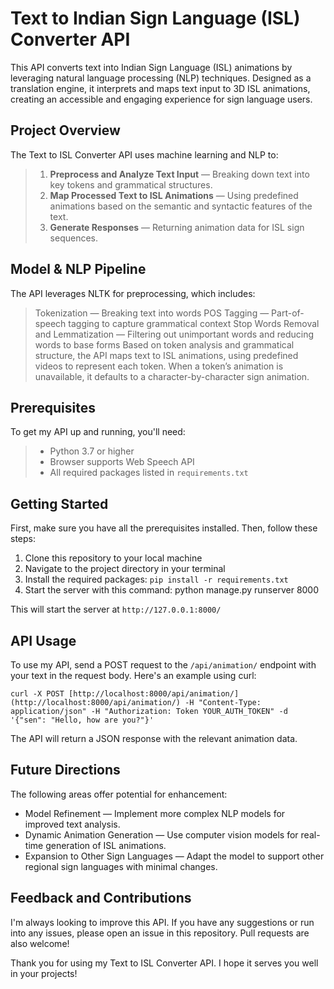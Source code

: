 # Text to Indian Sign Language (ISL) Converter API

This API converts text into Indian Sign Language (ISL) animations by leveraging natural language processing (NLP) techniques. Designed as a translation engine, it interprets and maps text input to 3D ISL animations, creating an accessible and engaging experience for sign language users.

## Project Overview

The Text to ISL Converter API uses machine learning and NLP to:
> 1. **Preprocess and Analyze Text Input** — Breaking down text into key tokens and grammatical structures.
> 2. **Map Processed Text to ISL Animations** — Using predefined animations based on the semantic and syntactic features of the text.
> 3. **Generate Responses** — Returning animation data for ISL sign sequences.

## Model & NLP Pipeline

The API leverages NLTK for preprocessing, which includes:

> Tokenization — Breaking text into words
> POS Tagging — Part-of-speech tagging to capture grammatical context
> Stop Words Removal and Lemmatization — Filtering out unimportant words and reducing words to base forms
> Based on token analysis and grammatical structure, the API maps text to ISL animations, using predefined videos to represent each token. When a token’s animation is unavailable, it defaults to a character-by-character sign animation.

## Prerequisites

To get my API up and running, you'll need:

> - Python 3.7 or higher
> - Browser supports Web Speech API
> - All required packages listed in `requirements.txt`

## Getting Started

First, make sure you have all the prerequisites installed. Then, follow these steps:

1. Clone this repository to your local machine
2. Navigate to the project directory in your terminal
3. Install the required packages: `pip install -r requirements.txt`
4. Start the server with this command: python manage.py runserver 8000

This will start the server at `http://127.0.0.1:8000/`

## API Usage

To use my API, send a POST request to the `/api/animation/` endpoint with your text in the request body. Here's an example using curl:
```
curl -X POST [http://localhost:8000/api/animation/](http://localhost:8000/api/animation/) -H "Content-Type: application/json" -H "Authorization: Token YOUR_AUTH_TOKEN" -d '{"sen": "Hello, how are you?"}'

```
The API will return a JSON response with the relevant animation data.

## Future Directions
The following areas offer potential for enhancement:

- Model Refinement — Implement more complex NLP models for improved text analysis.
- Dynamic Animation Generation — Use computer vision models for real-time generation of ISL animations.
- Expansion to Other Sign Languages — Adapt the model to support other regional sign languages with minimal changes.
## Feedback and Contributions

I'm always looking to improve this API. If you have any suggestions or run into any issues, please open an issue in this repository. Pull requests are also welcome!

Thank you for using my Text to ISL Converter API. I hope it serves you well in your projects!

